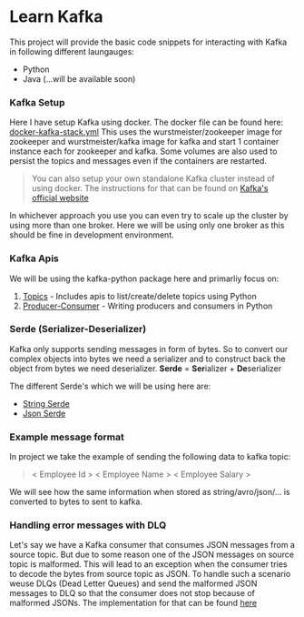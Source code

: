 # Learn Kafka

This project will provide the basic code snippets for interacting with Kafka in following different laungauges:
  - Python
  - Java (...will be available soon)

### Kafka Setup
Here I have setup Kafka using docker. The docker file can be found here: [docker-kafka-stack.yml](https://github.com/sannidhiteredesai/kafka/blob/master/kafka_and_python/docker_files/docker-kafka-stack.yml)
This uses the wurstmeister/zookeeper image for zookeeper and wurstmeister/kafka image for kafka and start 1 container instance each for zookeeper and kafka. Some volumes are also used to persist the topics and messages even if the containers are restarted.

> You can also setup your own standalone Kafka cluster instead of using docker. The instructions for that can be found on [Kafka's official website](https://kafka.apache.org/quickstart)

In whichever approach you use you can even try to scale up the cluster by using more than one broker. Here we will be using only one broker as this should be fine in development environment.


### Kafka Apis
We will be using the kafka-python package here and primarliy focus on:
1. [Topics](https://github.com/sannidhiteredesai/kafka/tree/master/kafka_and_python/topics) - Includes apis to list/create/delete topics using Python
2. [Producer-Consumer](https://github.com/sannidhiteredesai/kafka/tree/master/kafka_and_python/producer_consumer) - Writing producers and consumers in Python


### Serde (Serializer-Deserializer)
Kafka only supports sending messages in form of bytes. So to convert our complex objects into bytes we need a serializer and to construct back the object from bytes we need deserializer.
**Serde** = **Ser**ializer + **De**serializer

The different Serde's which we will be using here are:
  - [String Serde](https://github.com/sannidhiteredesai/kafka/tree/master/kafka_and_python/producer_consumer/serde/string_serde)
  - [Json Serde](https://github.com/sannidhiteredesai/kafka/tree/master/kafka_and_python/producer_consumer/serde/json_serde)

### Example message format
In project we take the example of sending the following data to kafka topic:
> < Employee Id > < Employee Name > < Employee Salary >

We will see how the same information when stored as string/avro/json/... is converted to bytes to sent to kafka.

### Handling error messages with DLQ
Let's say we have a Kafka consumer that consumes JSON messages from a source topic. But due to some reason one of the JSON messages on source topic is malformed. This will lead to an exception when the consumer tries to decode the bytes from source topic as JSON. To handle such a scenario weuse DLQs (Dead Letter Queues) and send the malformed JSON messages to DLQ so that the consumer does not stop because of malformed JSONs. The implementation for that can be found [here](https://github.com/sannidhiteredesai/kafka/tree/master/kafka_and_python/producer_consumer/consumer_with_dlq_logic/consumer_with_error_handling.py)
